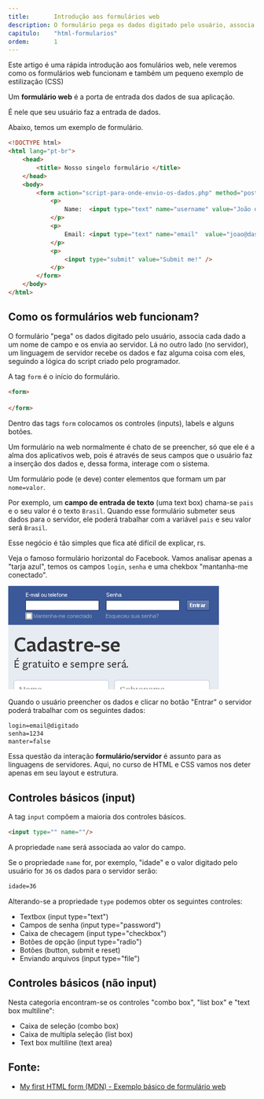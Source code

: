 ```yaml
---
title:       Introdução aos formulários web
description: O formulário pega os dados digitado pelo usuário, associa cada dado a um nome de campo e os envia ao servidor. Lá no outro lado (no servidor), um linguagem de servidor recebe os dados e faz alguma coisa com eles, seguindo a lógica do script criado pelo programador.
capitulo:    "html-formularios"
ordem:       1
---
```


Este artigo é uma rápida introdução aos fomulários web, nele veremos como os formulários web funcionam e também um
pequeno exemplo de estilização (CSS)

Um __formulário web__ é a porta de entrada dos dados de sua aplicação.

É nele que seu usuário faz a entrada de dados.

Abaixo, temos um exemplo de formulário.

```html
<!DOCTYPE html>
<html lang="pt-br">
    <head>
        <title> Nosso singelo formulário </title>
    </head>
    <body>
        <form action="script-para-onde-envio-os-dados.php" method="post">
            <p>
                Name:  <input type="text" name="username" value="João da Silva" />
            </p>
            <p>
                Email: <input type="text" name="email"  value="joao@dasilva.com" />
            </p>
            <p>
                <input type="submit" value="Submit me!" />
            </p>
        </form>
    </body>
</html>
```



## Como os formulários web funcionam?

O formulário "pega" os dados digitado pelo usuário, associa cada dado a um nome de campo e os envia ao servidor.
Lá no outro lado (no servidor), um linguagem de servidor recebe os dados e faz alguma coisa com eles, seguindo a lógica
do script criado pelo programador.

A tag `form` é o início do formulário.

```html
<form>

</form>
```

Dentro das tags `form` colocamos os controles (inputs), labels e alguns botões.

Um formulário na web normalmente é chato de se preencher, só que ele é a alma dos aplicativos web, pois é através de seus
campos que o usuário faz a inserção dos dados e, dessa forma, interage com o sistema.

Um formulário pode (e deve) conter elementos que formam um par `nome=valor`.

Por exemplo, um __campo de entrada de texto__ (uma text box) chama-se `pais` e o seu valor é o texto `Brasil`. Quando
esse formulário submeter seus dados para o servidor, ele poderá trabalhar com a variável `pais` e seu valor será `Brasil`.

Esse negócio é tão simples que fica até difícil de explicar, rs.

Veja o famoso formulário horizontal do Facebook. Vamos analisar apenas a "tarja azul", temos os campos `login`, `senha`
e uma chekbox "mantanha-me conectado".

!["formulário web de exemplo"](form-facebook.png "formulário web de exemplo")

Quando o usuário preencher os dados e clicar no botão "Entrar" o servidor poderá trabalhar com os seguintes dados:

    login=email@digitado
    senha=1234
    manter=false

Essa questão da interação __formulário/servidor__  é assunto para as linguagens de servidores. Aqui, no curso de HTML e
CSS vamos nos deter apenas em seu layout e estrutura.



## Controles básicos (input)

A tag `input` compõem a maioria dos controles básicos.

```html
<input type="" name=""/>
```

A propriedade `name` será associada ao valor do campo.

Se o propriedade `name` for, por exemplo, "idade" e o valor digitado pelo usuário for `36` os dados para o servidor serão:

```html
idade=36
```

Alterando-se a propriedade `type` podemos obter os seguintes controles:

- Textbox (input type="text")
- Campos de senha (input type="password")
- Caixa de checagem (input type="checkbox")
- Botões de opção (input type="radio")
- Botões (button, submit e reset)
- Enviando arquivos (input type="file")


## Controles básicos (não input)

Nesta categoria encontram-se os controles "combo box", "list box" e "text box multiline":

- Caixa de seleção (combo box)
- Caixa de multipla seleção (list box)
- Text box multiline (text area)


## Fonte:

- [My first HTML form (MDN) - Exemplo básico de formulário web](https://developer.mozilla.org/en-US/docs/Web/Guide/HTML/Forms/My_first_HTML_form)
